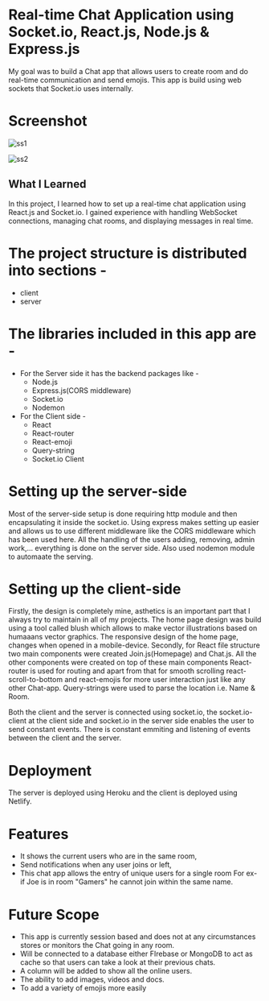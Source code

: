 # Real-time Chat Application using Socket.io, React.js, Node.js & Express.js
My goal was to build a Chat app that allows users to create room and do real-time communication and send emojis. 
This app is build using web sockets that Socket.io uses internally.

# Screenshot

![ss1](https://github.com/shagun2003/Chat_app/assets/134138604/5d29f1f8-4626-478a-8a64-572ad13a9101)

![ss2](https://github.com/shagun2003/Chat_app/assets/134138604/b061327b-c1a7-4c0c-8536-146cfaf61ff4)




## What I Learned

In this project, I learned how to set up a real-time chat application using React.js and Socket.io. I gained experience with handling WebSocket connections, managing chat rooms, and displaying messages in real time.


# The project structure is distributed into sections - 
* client 
* server
# The libraries included in this app are - 
* For the Server side it has the backend packages like -
  * Node.js 
  * Express.js(CORS middleware) 
  * Socket.io 
  * Nodemon
* For the Client side - 
  * React 
  * React-router 
  * React-emoji 
  * Query-string 
  * Socket.io Client 

# Setting up the server-side
Most of the server-side setup is done requiring http module and then encapsulating it inside the socket.io. Using express makes setting up easier and allows us to use different middleware like the CORS middleware which has been used here.
All the handling of the users adding, removing, admin work,... everything is done on the server side. Also used nodemon module to automaate the serving.

# Setting up the client-side 
Firstly, the design is completely mine, asthetics is an important part that I always try to maintain in all of my projects.
The home page design was build using a tool called blush which allows to make vector illustrations based on humaaans vector graphics.
The responsive design of the home page, changes when opened in a mobile-device.
Secondly, for React file structure two main components were created Join.js(Homepage) and Chat.js. All the other components were created on top of these main components
React-router is used for routing and apart from that for smooth scrolling react-scroll-to-bottom and react-emojis for more user interaction just like any other Chat-app.
Query-strings were used to parse the location i.e. Name & Room. 

Both the client and the server is connected using socket.io, the socket.io-client at the client side and socket.io in the server side enables the user to send constant events. There is constant emmiting and listening of events between the client and the server.

# Deployment
The server is deployed using Heroku and the client is deployed using Netlify.

# Features
* It shows the current users who are in the same room, 
* Send notifications when any user joins or left,
* This chat app allows the entry of unique users for a single room For ex- if Joe is in room "Gamers" he cannot join within the same name.

# Future Scope
* This app is currently session based and does not at any circumstances stores or monitors the Chat going in any room. 
* Will be connected to a database either FIrebase or MongoDB to act as cache so that users can take a look at their previous chats.
* A column will be added to show all the online users.
* The ability to add images, videos and docs.
* To add a variety of emojis more easily
